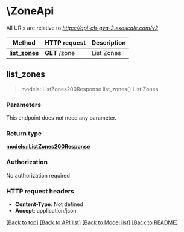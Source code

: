 # \ZoneApi

All URIs are relative to *https://api-ch-gva-2.exoscale.com/v2*

Method | HTTP request | Description
------------- | ------------- | -------------
[**list_zones**](ZoneApi.md#list_zones) | **GET** /zone | List Zones



## list_zones

> models::ListZones200Response list_zones()
List Zones



### Parameters

This endpoint does not need any parameter.

### Return type

[**models::ListZones200Response**](list_zones_200_response.md)

### Authorization

No authorization required

### HTTP request headers

- **Content-Type**: Not defined
- **Accept**: application/json

[[Back to top]](#) [[Back to API list]](../README.md#documentation-for-api-endpoints) [[Back to Model list]](../README.md#documentation-for-models) [[Back to README]](../README.md)

